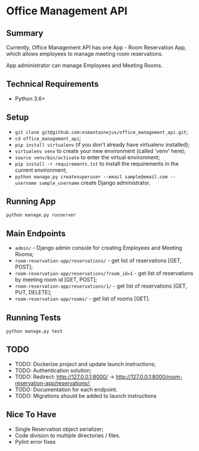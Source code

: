 # Office Management API

## Summary
Currently, Office Management API has one App - Room Reservation App, which allows employees to manage meeting room
reservations.

App administrator can manage Employees and Meeting Rooms.

## Technical Requirements
* Python 3.6+

## Setup
* `git clone git@github.com:eimantasnejus/office_management_api.git`;
* `cd office_management_api`;
* `pip install virtualenv` (if you don't already have virtualenv installed);
* `virtualenv venv` to create your new environment (called 'venv' here);
* `source venv/bin/activate` to enter the virtual environment;
* `pip install -r requirements.txt` to install the requirements in the current environment;
* `python manage.py createsuperuser --email sample@email.com --username sample_username` create Django administrator.

## Running App
`python manage.py runserver`

## Main Endpoints
* `admin/` - Django admin console for creating Employees and Meeting Rooms;
* `room-reservation-app/reservations/` - get list of reservations [GET, POST];
* `room-reservation-app/reservations/?room_id=1` - get list of reservations by meeting room id [GET, POST];
* `room-reservation-app/reservations/1/` - get list of reservations [GET, PUT, DELETE];
* `room-reservation-app/rooms/` - get list of rooms [GET].

## Running Tests
`python manage.py test`

## TODO
* TODO: Dockerize project and update launch instructions;
* TODO: Authentication solution;
* TODO: Redirect: http://127.0.0.1:8000/ -> http://127.0.0.1:8000/room-reservation-app/reservations/;
* TODO: Documentation for each endpoint.
* TODO: Migrations should be added to launch instructions

## Nice To Have
* Single Reservation object serializer;
* Code division to multiple directories / files.
* Pylint error fixes
